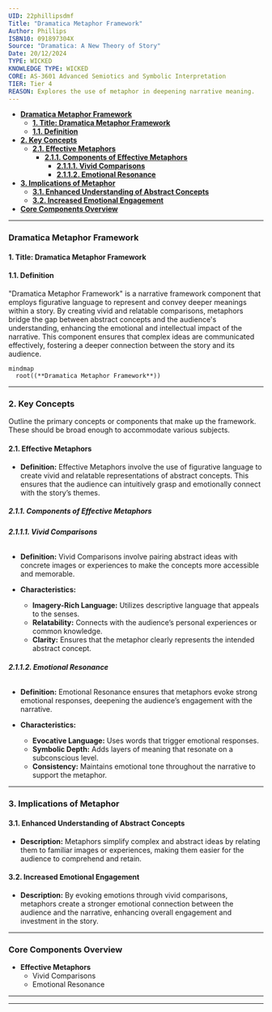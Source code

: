 ```yaml
---
UID: 22phillipsdmf
Title: "Dramatica Metaphor Framework"
Author: Phillips
ISBN10: 091897304X
Source: "Dramatica: A New Theory of Story"
Date: 20/12/2024
TYPE: WICKED
KNOWLEDGE TYPE: WICKED
CORE: AS-3601 Advanced Semiotics and Symbolic Interpretation
TIER: Tier 4
REASON: Explores the use of metaphor in deepening narrative meaning.
---
```


- [**Dramatica Metaphor Framework**](#dramatica-metaphor-framework)
  - [**1. Title: Dramatica Metaphor Framework**](#1-title-dramatica-metaphor-framework)
  - [**1.1. Definition**](#11-definition)
- [**2. Key Concepts**](#2-key-concepts)
  - [**2.1. Effective Metaphors**](#21-effective-metaphors)
    - [**2.1.1. Components of Effective Metaphors**](#211-components-of-effective-metaphors)
      - [**2.1.1.1. Vivid Comparisons**](#2111-vivid-comparisons)
      - [**2.1.1.2. Emotional Resonance**](#2112-emotional-resonance)
- [**3. Implications of Metaphor**](#3-implications-of-metaphor)
  - [**3.1. Enhanced Understanding of Abstract Concepts**](#31-enhanced-understanding-of-abstract-concepts)
  - [**3.2. Increased Emotional Engagement**](#32-increased-emotional-engagement)
- [**Core Components Overview**](#core-components-overview)

---

### **Dramatica Metaphor Framework**

#### **1. Title: Dramatica Metaphor Framework**

#### **1.1. Definition**

"Dramatica Metaphor Framework" is a narrative framework component that employs figurative language to represent and convey deeper meanings within a story. By creating vivid and relatable comparisons, metaphors bridge the gap between abstract concepts and the audience's understanding, enhancing the emotional and intellectual impact of the narrative. This component ensures that complex ideas are communicated effectively, fostering a deeper connection between the story and its audience.

```mermaid
mindmap
  root((**Dramatica Metaphor Framework**))
```

---

### **2. Key Concepts**

Outline the primary concepts or components that make up the framework. These should be broad enough to accommodate various subjects.

#### **2.1. Effective Metaphors**

- **Definition:**
  Effective Metaphors involve the use of figurative language to create vivid and relatable representations of abstract concepts. This ensures that the audience can intuitively grasp and emotionally connect with the story’s themes.

##### **2.1.1. Components of Effective Metaphors**

###### **2.1.1.1. Vivid Comparisons**

- **Definition:**
  Vivid Comparisons involve pairing abstract ideas with concrete images or experiences to make the concepts more accessible and memorable.

- **Characteristics:**
  - **Imagery-Rich Language:** Utilizes descriptive language that appeals to the senses.
  - **Relatability:** Connects with the audience’s personal experiences or common knowledge.
  - **Clarity:** Ensures that the metaphor clearly represents the intended abstract concept.

###### **2.1.1.2. Emotional Resonance**

- **Definition:**
  Emotional Resonance ensures that metaphors evoke strong emotional responses, deepening the audience’s engagement with the narrative.

- **Characteristics:**
  - **Evocative Language:** Uses words that trigger emotional responses.
  - **Symbolic Depth:** Adds layers of meaning that resonate on a subconscious level.
  - **Consistency:** Maintains emotional tone throughout the narrative to support the metaphor.

---

### **3. Implications of Metaphor**

#### **3.1. Enhanced Understanding of Abstract Concepts**

- **Description:**
  Metaphors simplify complex and abstract ideas by relating them to familiar images or experiences, making them easier for the audience to comprehend and retain.

#### **3.2. Increased Emotional Engagement**

- **Description:**
  By evoking emotions through vivid comparisons, metaphors create a stronger emotional connection between the audience and the narrative, enhancing overall engagement and investment in the story.

---

### **Core Components Overview**

- **Effective Metaphors**
  - Vivid Comparisons
  - Emotional Resonance

---

---
